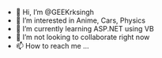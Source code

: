 - 👋 Hi, I’m @GEEKrksingh
- 👀 I’m interested in Anime, Cars, Physics
- 🌱 I’m currently learning ASP.NET using VB
- 💞️ I’m not looking to collaborate right now
- 📫 How to reach me ...

<!---
GEEKrksingh/GEEKrksingh is a ✨ special ✨ repository because its `README.md` (this file) appears on your GitHub profile.
You can click the Preview link to take a look at your changes.
--->
